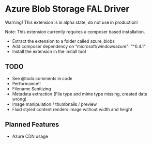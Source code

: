 Azure Blob Storage FAL Driver
==============================

Warning! This extension is in alpha state, do not use in production!

Note: This extension currently requires a composer based installation.

* Extract the extension to a folder called azure_blobs
* Add composer dependency on "microsoft/windowsazure": "^0.4.1"
* Install the extension in the install tool


TODO
-----

* See @todo comments in code
* Performance!!
* Filename Sanitizing
* Metadata extraction (File type and mime type missing, created date wrong)
* Image manipulation / thumbnails / preview
* Fluid styled content renders image without width and height


Planned Features
-----------------

* Azure CDN usage